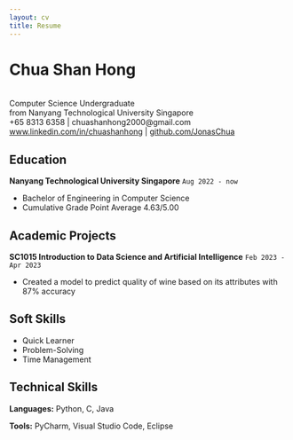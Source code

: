 ```yaml
---
layout: cv
title: Resume
---
```


# Chua Shan Hong
<br>
Computer Science Undergraduate<br>
from Nanyang Technological University Singapore

<div id="webaddress">
    +65 8313 6358 | chuashanhong2000@gmail.com
    <br>
    <a href="https://www.linkedin.com/in/chuashanhong/"
        onclick="getOutboundLink('Resume'); return true;"
        target="_blank">
    www.linkedin.com/in/chuashanhong</a> |
    <a href="https://github.com/JonasChua"
        onclick="getOutboundLink('Resume'); return true;"
        target="_blank">
    github.com/JonasChua</a>
</div>

## Education

**Nanyang Technological University Singapore**
`Aug 2022 - now`

- Bachelor of Engineering in Computer Science
- Cumulative Grade Point Average 4.63/5.00

## Academic Projects

**SC1015 Introduction to Data Science and Artificial Intelligence**
`Feb 2023 - Apr 2023`
- Created a model to predict quality of wine based on its attributes with 87% accuracy

## Soft Skills

- Quick Learner
- Problem-Solving
- Time Management

## Technical Skills

**Languages:** Python, C, Java

**Tools:** PyCharm, Visual Studio Code, Eclipse
